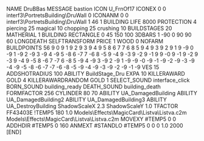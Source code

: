 NAME DruBBas
MESSAGE bastion
ICON U_FrnOf17
ICONEX 0 0 interf3\PortretsBuilding\DruWall 0
ICONANM 0 0 interf3\PortretsBuilding\DruWall 1 46 1
BUILDING
LIFE 8000
PROTECTION 4 piercing 25 magical 10 chopping 25 crushing 10
BUILDSTAGES 20
MATHERIAL 1 BUILDING
RECTANGLE 0 45 150 100
3DBARS 1 -90 0 90 90 60 
LONGDEATH
SELFTRANSFORM
PRICE 1 WOOD 0
NOFARM
BUILDPOINTS   56   9 0 9 1 9 2 9 3 9 4 9 5 8 6 7 7 6 8 5 9 4 9 3 9 2 9 1 9    -9 0 -9 1 -9 2 -9 3 -9 4 -9 5 -8 6 -7 7 -6 8 -5 9 -4 9 -3 9 -2 9 -1 9     9 -0 9 -1 9 -2 9 -3 9 -4 9 -5 8 -6 7 -7 6 -8 5 -9 4 -9 3 -9 2 -9 1 -9    -9 -0 -9 -1 -9 -2 -9 -3 -9 -4 -9 -5 -8 -6 -7 -7 -6 -8 -5 -9 -4 -9 -3 -9 -2 -9 -1 -9
VES 15
ADDSHOTRADIUS 100
ABILITY BuildStage_Dru
EXPA 10
KILLERAWARD             GOLD 4
KILLERAWARDRANDOM       GOLD 1
SELECT_SOUND interface_click
BORN_SOUND building_ready
DEATH_SOUND building_death
FORMFACTOR 256
CYLINDER 80 70
ABILITY UA_DamagedBuilding
ABILITY UA_DamagedBuilding2
ABILITY UA_DamagedBuilding3
ABILITY UA_DestroyBuilding
ShadowScaleX 2.3
ShadowScaleY 1.0
TFACTOR FF43403E
!TEMP5 180 1.0 Models\Effects\MagicCard\Listva\Listva.c2m Models\Effects\MagicCard\Listva\Listva.c2m
MOVEXY  #TEMP5 0 0
ADDHDIR #TEMP5 0 160
ANMEXT #STANDLO #TEMP5 0 0 0 1.0 2000
[END]
